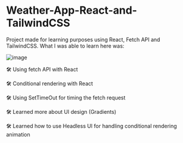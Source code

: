 # Weather-App-React-and-TailwindCSS
Project made for learning purposes using React, Fetch API and TailwindCSS. What I was able to learn here was:

![image](https://user-images.githubusercontent.com/87947841/217677129-26394a88-11e3-4180-98bf-4fbccc5efa0c.png)


🛠️ Using fetch API with React

🛠️ Conditional rendering with React

🛠️ Using SetTimeOut for timing the fetch request

🛠️ Learned more about UI design (Gradients)

🛠️ Learned how to use Headless UI for handling conditional rendering animation
